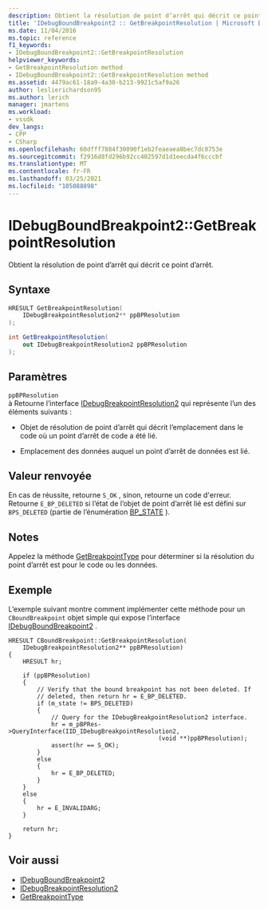 ```yaml
---
description: Obtient la résolution de point d’arrêt qui décrit ce point d’arrêt.
title: 'IDebugBoundBreakpoint2 :: GetBreakpointResolution | Microsoft Docs'
ms.date: 11/04/2016
ms.topic: reference
f1_keywords:
- IDebugBoundBreakpoint2::GetBreakpointResolution
helpviewer_keywords:
- GetBreakpointResolution method
- IDebugBoundBreakpoint2::GetBreakpointResolution method
ms.assetid: 4479ac61-18a9-4a30-b213-9921c5af9a26
author: leslierichardson95
ms.author: lerich
manager: jmartens
ms.workload:
- vssdk
dev_langs:
- CPP
- CSharp
ms.openlocfilehash: 60dfff7884f30090f1eb2feaeaea8bec7dc8753e
ms.sourcegitcommit: f2916d8fd296b92cc402597d1d1eecda4f6cccbf
ms.translationtype: MT
ms.contentlocale: fr-FR
ms.lasthandoff: 03/25/2021
ms.locfileid: "105088898"
---
```

# <a name="idebugboundbreakpoint2getbreakpointresolution"></a>IDebugBoundBreakpoint2::GetBreakpointResolution
Obtient la résolution de point d’arrêt qui décrit ce point d’arrêt.

## <a name="syntax"></a>Syntaxe

```cpp
HRESULT GetBreakpointResolution( 
    IDebugBreakpointResolution2** ppBPResolution
);
```

```csharp
int GetBreakpointResolution( 
    out IDebugBreakpointResolution2 ppBPResolution
);
```

## <a name="parameters"></a>Paramètres
`ppBPResolution`\
à Retourne l’interface [IDebugBreakpointResolution2](../../../extensibility/debugger/reference/idebugbreakpointresolution2.md) qui représente l’un des éléments suivants :

- Objet de résolution de point d’arrêt qui décrit l’emplacement dans le code où un point d’arrêt de code a été lié.

- Emplacement des données auquel un point d’arrêt de données est lié.

## <a name="return-value"></a>Valeur renvoyée
En cas de réussite, retourne `S_OK` , sinon, retourne un code d'erreur. Retourne `E_BP_DELETED` si l’état de l’objet de point d’arrêt lié est défini sur `BPS_DELETED` (partie de l’énumération [BP_STATE](../../../extensibility/debugger/reference/bp-state.md) ).

## <a name="remarks"></a>Notes
Appelez la méthode [GetBreakpointType](../../../extensibility/debugger/reference/idebugbreakpointresolution2-getbreakpointtype.md) pour déterminer si la résolution du point d’arrêt est pour le code ou les données.

## <a name="example"></a>Exemple
L’exemple suivant montre comment implémenter cette méthode pour un `CBoundBreakpoint` objet simple qui expose l’interface [IDebugBoundBreakpoint2](../../../extensibility/debugger/reference/idebugboundbreakpoint2.md) .

```
HRESULT CBoundBreakpoint::GetBreakpointResolution(
    IDebugBreakpointResolution2** ppBPResolution)
{
    HRESULT hr;

    if (ppBPResolution)
    {
        // Verify that the bound breakpoint has not been deleted. If
        // deleted, then return hr = E_BP_DELETED.
        if (m_state != BPS_DELETED)
        {
            // Query for the IDebugBreakpointResolution2 interface.
            hr = m_pBPRes->QueryInterface(IID_IDebugBreakpointResolution2,
                                          (void **)ppBPResolution);
            assert(hr == S_OK);
        }
        else
        {
            hr = E_BP_DELETED;
        }
    }
    else
    {
        hr = E_INVALIDARG;
    }

    return hr;
}
```

## <a name="see-also"></a>Voir aussi
- [IDebugBoundBreakpoint2](../../../extensibility/debugger/reference/idebugboundbreakpoint2.md)
- [IDebugBreakpointResolution2](../../../extensibility/debugger/reference/idebugbreakpointresolution2.md)
- [GetBreakpointType](../../../extensibility/debugger/reference/idebugbreakpointresolution2-getbreakpointtype.md)
